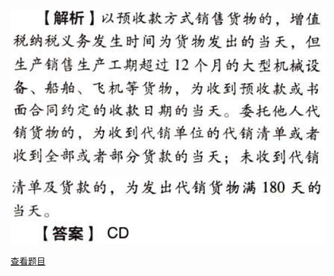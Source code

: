 ![](d1ef98d044e732cbd8eae82e302afcff.png)

![](546bb98cb56915c504325bd10c15aeb3.png)

[查看题目](../C02.增值税.本章真题.md#77-题目)

